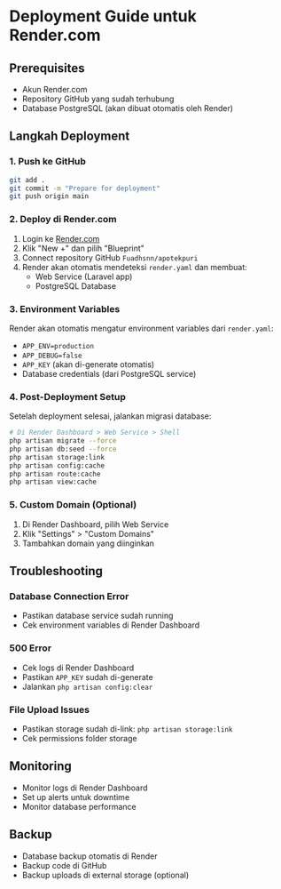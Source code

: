 # Deployment Guide untuk Render.com

## Prerequisites
- Akun Render.com
- Repository GitHub yang sudah terhubung
- Database PostgreSQL (akan dibuat otomatis oleh Render)

## Langkah Deployment

### 1. Push ke GitHub
```bash
git add .
git commit -m "Prepare for deployment"
git push origin main
```

### 2. Deploy di Render.com

1. Login ke [Render.com](https://render.com)
2. Klik "New +" dan pilih "Blueprint"
3. Connect repository GitHub `Fuadhsnn/apotekpuri`
4. Render akan otomatis mendeteksi `render.yaml` dan membuat:
   - Web Service (Laravel app)
   - PostgreSQL Database

### 3. Environment Variables

Render akan otomatis mengatur environment variables dari `render.yaml`:
- `APP_ENV=production`
- `APP_DEBUG=false`
- `APP_KEY` (akan di-generate otomatis)
- Database credentials (dari PostgreSQL service)

### 4. Post-Deployment Setup

Setelah deployment selesai, jalankan migrasi database:

```bash
# Di Render Dashboard > Web Service > Shell
php artisan migrate --force
php artisan db:seed --force
php artisan storage:link
php artisan config:cache
php artisan route:cache
php artisan view:cache
```

### 5. Custom Domain (Optional)

1. Di Render Dashboard, pilih Web Service
2. Klik "Settings" > "Custom Domains"
3. Tambahkan domain yang diinginkan

## Troubleshooting

### Database Connection Error
- Pastikan database service sudah running
- Cek environment variables di Render Dashboard

### 500 Error
- Cek logs di Render Dashboard
- Pastikan `APP_KEY` sudah di-generate
- Jalankan `php artisan config:clear`

### File Upload Issues
- Pastikan storage sudah di-link: `php artisan storage:link`
- Cek permissions folder storage

## Monitoring

- Monitor logs di Render Dashboard
- Set up alerts untuk downtime
- Monitor database performance

## Backup

- Database backup otomatis di Render
- Backup code di GitHub
- Backup uploads di external storage (optional) 